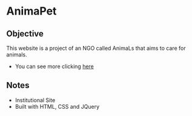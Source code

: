 # AnimaPet

## Objective
This website is a project of an NGO called AnimaLs that aims to care for animals.
- You can see more clicking [here](https://henriqueestanislau.github.io/AnimaPet/AnimaPet/AnimaPet.html)

## Notes
- Institutional Site
- Built with HTML, CSS and JQuery

